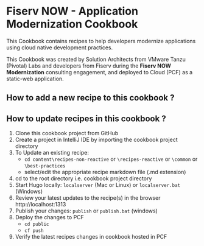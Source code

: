 # Fiserv NOW - Application Modernization Cookbook

This Cookbook contains recipes to help developers modernize applications using cloud native development practices.

This Cookbook was created by Solution Architects from VMware Tanzu (Pivotal) Labs and developers from Fiserv during the **Fiserv NOW Modernization** consulting engagement, and deployed to Cloud (PCF) as a static-web application.


## How to add a new recipe to this cookbook ?

## How to update recipes in this cookbook ?

1. Clone this cookbook project from GitHub
2. Create a project in IntelliJ IDE by importing the cookbook project directory
3. To Update an existing recipe:
   - `cd content\recipes-non-reactive` or `\recipes-reactive` or `\common` or `\best-practices`
   - select/edit the appropriate recipe markdown file (.md extension) 
4. cd to the root directory i.e. cookbook project directory
5. Start Hugo locally: `localserver` (Mac or Linux) or `localserver.bat` (Windows)
6. Review your latest updates to the recipe(s) in the browser http://localhost:1313
7. Publish your changes: `publish` or `publish.bat` (windows)
8. Deploy the changes to PCF
   - `cd public`
   - `cf push`
9. Verify the latest recipes changes in cookbook hosted in PCF    
